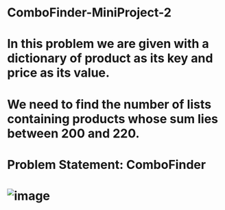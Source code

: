 # ComboFinder-MiniProject-2
# In this problem we are given with a dictionary of product as its key and price as its value.
# We need to find the number of lists containing products whose sum lies between 200 and 220.
# Problem Statement: ComboFinder
# ![image](https://github.com/Sangeet96/ComboFinder-MiniProject-2/assets/135730503/37467474-1606-447e-92bc-d60c3ed513a0)

